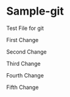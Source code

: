 # Sample-git
Test File for git

First Change

Second Change

Third Change

Fourth Change

Fifth Change
